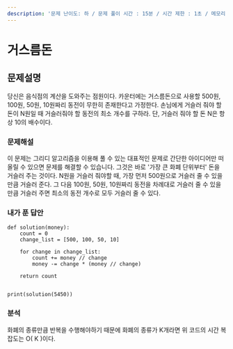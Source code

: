 ```yaml
---
description: '문제 난이도: 하 / 문제 풀이 시간 : 15분 / 시간 제한 : 1초 / 메모리 제한 : 128MB'
---
```


# 거스름돈

## 문제설명

당신은 음식점의 계산을 도와주는 점원이다. 카운터에는 거스름돈으로 사용할 500원, 100원, 50원, 10원짜리 동전이 무한히 존재한다고 가정한다. 손님에게 거슬러 줘야 할 돈이 N원일 때 거슬러줘야 할 동전의 최소 개수를 구하라. 단, 거슬러 줘야 할 돈 N은 항상 10의 배수이다.



### 문제해설

이 문제는 그리디 알고리즘을 이용해 풀 수 있는 대표적인 문제로 간단한 아이디어만 떠올릴 수 있으면 문제를 해결할 수 있습니다. 그것은 바로 '가장 큰 화폐 단위부터' 돈을 거슬러 주는 것이다. N원을 거슬러 줘야할 때, 가장 먼저 500원으로 거슬러 줄 수 있을 만큼 거슬러 준다. 그 다음 100원, 50원, 10원짜리 동전을 차례대로 거슬러 줄 수 있을 만큼 거슬러 주면 최소의 동전 개수로 모두 거슬러 줄 수 있다.



### 내가 푼 답안

```text
def solution(money):
    count = 0
    change_list = [500, 100, 50, 10]

    for change in change_list:
        count += money // change
        money -= change * (money // change)

    return count


print(solution(5450))
```



### 분석

화폐의 종류만큼 반복을 수행해야하기 때문에 화폐의 종류가 K개라면 위 코드의 시간 복잡도는 O\( K \)이다. 

